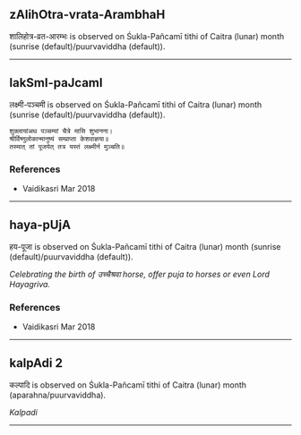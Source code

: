 ## zAlihOtra-vrata-ArambhaH
शालिहोत्र-व्रत-आरम्भः is observed on Śukla-Pañcamī tithi of Caitra (lunar) month (sunrise (default)/puurvaviddha (default)).



---
## lakSmI-paJcamI
लक्ष्मी-पञ्चमी is observed on Śukla-Pañcamī tithi of Caitra (lunar) month (sunrise (default)/puurvaviddha (default)).



```
शुक्लायांअथ पञ्चम्यां चैत्रे मासि शुभानना।
श्रीर्विष्णुलोकान्मानुष्यं सम्प्राप्ता केशवाज्ञया॥
तस्मात् तां पूजयेत् तत्र यस्तं लक्ष्मीर्न मुञ्चति॥
```
### References
* Vaidikasri Mar 2018


---
## haya-pUjA
हय-पूजा is observed on Śukla-Pañcamī tithi of Caitra (lunar) month (sunrise (default)/puurvaviddha (default)).

_Celebrating the birth of उच्चैश्रवा horse, offer puja to horses or even Lord Hayagriva._
### References
* Vaidikasri Mar 2018


---
## kalpAdi 2
कल्पादि is observed on Śukla-Pañcamī tithi of Caitra (lunar) month (aparahna/puurvaviddha).

_Kalpadi_

---

